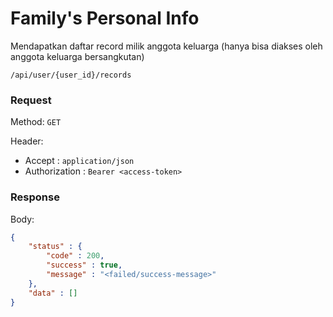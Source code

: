 # Family's Personal Info

Mendapatkan daftar record milik anggota keluarga
(hanya bisa diakses oleh anggota keluarga bersangkutan)

```
/api/user/{user_id}/records
```

### Request

Method: ``GET``

Header:
- Accept : ``application/json``
- Authorization : ``Bearer <access-token>``

### Response

Body: 
```json
{
	"status" : {
		"code" : 200,
		"success" : true,
		"message" : "<failed/success-message>"
	},
	"data" : []
}
```

